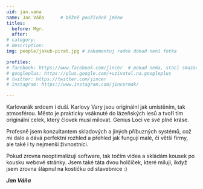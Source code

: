 ```yaml
---
uid: jan.vana
name: Jan Váňa  	# běžně používáné jméno
titles:
  before: Mgr.
  after: 
# category:
# description: 
img: people/jakub-pirat.jpg # zakomentuj radek dokud není fotka

profiles:
# facebook: https://www.facebook.com/jincer  # pokud nema, staci smazat tuto radku
# googleplus: https://plus.google.com/+uzivatel.na.googleplus
# twitter: https://twitter.com/jincer
# instagram: https://www.instagram.com/jincermak/ 

---
```

Karlovarák srdcem i duší. 
Karlovy Vary jsou originální jak umístěním, tak atmosférou. Město je prakticky vsáknuté do lázeňských lesů a tvoří tím originální celek, který človek musí milovat. Genius Loci ve své plné kráse.

Profesně jsem konzultantem skladových a jiných příbuzných systémů, což mi dalo a dává perfektní rozhled a přehled jak fungují malé, či větší firmy, ale také i ty nejmenší živnostníci.

Pokud zrovna neoptimalizuji software, tak točím videa a skládám kousek po kousku webové stránky.
Jsem také táta dvou holčiček, které miluji, ikdyž jsem zrovna šlápnul na kostičku od stavebnice :)

***Jan Váňa***
